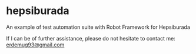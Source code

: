 # hepsiburada
An example of test automation suite with Robot Framework for Hepsiburada

If I can be of further assistance, please do not hesitate to contact me: erdemug93@gmail.com

